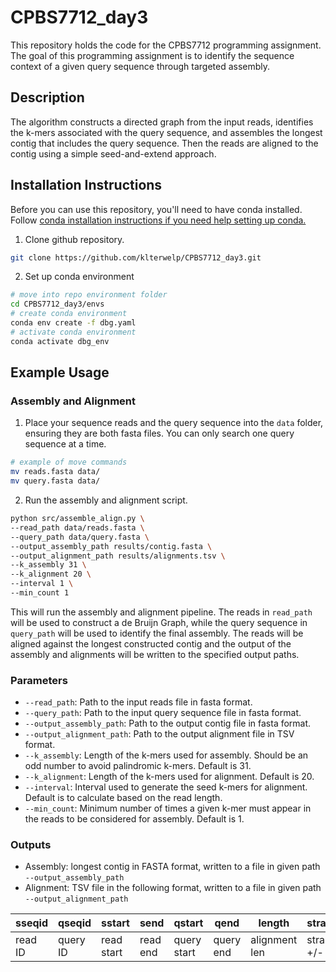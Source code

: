 # CPBS7712_day3

This repository holds the code for the CPBS7712 programming assignment. The goal of this programming assignment is to identify the sequence context of a given query sequence through targeted assembly.

## Description

The algorithm constructs a directed graph from the input reads, identifies the k-mers associated with the query sequence, and assembles the longest contig that includes the query sequence. Then the reads are aligned to the contig using a simple seed-and-extend approach.

## Installation Instructions

Before you can use this repository, you'll need to have conda installed. Follow [conda installation instructions if you need help setting up conda.](https://docs.conda.io/projects/conda/en/latest/user-guide/install/index.html)

1. Clone github repository.

  ```sh
  git clone https://github.com/klterwelp/CPBS7712_day3.git
  ```

2. Set up conda environment

```sh
# move into repo environment folder
cd CPBS7712_day3/envs
# create conda environment
conda env create -f dbg.yaml 
# activate conda environment
conda activate dbg_env
```

## Example Usage

### Assembly and Alignment

1. Place your sequence reads and the query sequence into the `data` folder, ensuring they are both fasta files. You can only search one query sequence at a time.

```sh
# example of move commands
mv reads.fasta data/
mv query.fasta data/
```

2. Run the assembly and alignment script.

```sh
python src/assemble_align.py \
--read_path data/reads.fasta \
--query_path data/query.fasta \
--output_assembly_path results/contig.fasta \
--output_alignment_path results/alignments.tsv \
--k_assembly 31 \
--k_alignment 20 \
--interval 1 \
--min_count 1
```

This will run the assembly and alignment pipeline. The reads in `read_path` will be used to construct a de Bruijn Graph, while the query sequence in `query_path` will be used to identify the final assembly. The reads will be aligned against the longest constructed contig and the output of the assembly and alignments will be written to the specified output paths.

### Parameters

- `--read_path`: Path to the input reads file in fasta format.
- `--query_path`: Path to the input query sequence file in fasta format.
- `--output_assembly_path`: Path to the output contig file in fasta format.
- `--output_alignment_path`: Path to the output alignment file in TSV format.
- `--k_assembly`: Length of the k-mers used for assembly. Should be an odd number to avoid palindromic k-mers. Default is 31.
- `--k_alignment`: Length of the k-mers used for alignment. Default is 20.
- `--interval`: Interval used to generate the seed k-mers for alignment. Default is to calculate based on the read length.
- `--min_count`: Minimum number of times a given k-mer must appear in the reads to be considered for assembly. Default is 1.

### Outputs

- Assembly: longest contig in FASTA format, written to a file in given path `--output_assembly_path`
- Alignment: TSV file in the following format, written to a file in given path `--output_alignment_path`
 
| sseqid  | qseqid   | sstart     | send     | qstart      | qend      | length        | strand     |
|---------|----------|------------|----------|-------------|-----------|---------------|------------|
| read ID | query ID | read start | read end | query start | query end | alignment len | strand +/- |

